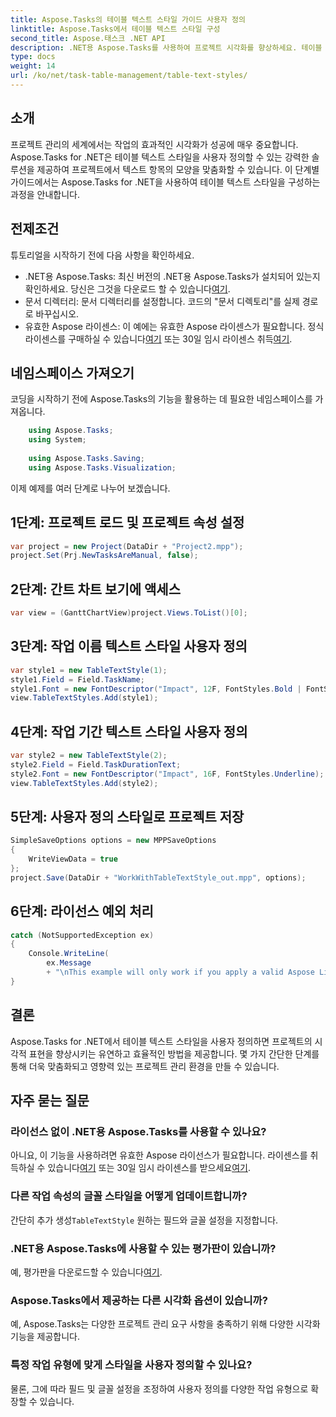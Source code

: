 ```yaml
---
title: Aspose.Tasks의 테이블 텍스트 스타일 가이드 사용자 정의
linktitle: Aspose.Tasks에서 테이블 텍스트 스타일 구성
second_title: Aspose.태스크 .NET API
description: .NET용 Aspose.Tasks를 사용하여 프로젝트 시각화를 향상하세요. 테이블 텍스트 스타일을 단계별로 구성하는 방법을 알아보세요. 효율성과 프레젠테이션을 향상합니다.
type: docs
weight: 14
url: /ko/net/task-table-management/table-text-styles/
---
```

## 소개
프로젝트 관리의 세계에서는 작업의 효과적인 시각화가 성공에 매우 중요합니다. Aspose.Tasks for .NET은 테이블 텍스트 스타일을 사용자 정의할 수 있는 강력한 솔루션을 제공하여 프로젝트에서 텍스트 항목의 모양을 맞춤화할 수 있습니다. 이 단계별 가이드에서는 Aspose.Tasks for .NET을 사용하여 테이블 텍스트 스타일을 구성하는 과정을 안내합니다.
## 전제조건
튜토리얼을 시작하기 전에 다음 사항을 확인하세요.
- .NET용 Aspose.Tasks: 최신 버전의 .NET용 Aspose.Tasks가 설치되어 있는지 확인하세요. 당신은 그것을 다운로드 할 수 있습니다[여기](https://releases.aspose.com/tasks/net/).
- 문서 디렉터리: 문서 디렉터리를 설정합니다. 코드의 "문서 디렉토리"를 실제 경로로 바꾸십시오.
-  유효한 Aspose 라이센스: 이 예에는 유효한 Aspose 라이센스가 필요합니다. 정식 라이센스를 구매하실 수 있습니다[여기](https://purchase.aspose.com/buy) 또는 30일 임시 라이센스 취득[여기](https://purchase.aspose.com/temporary-license/).
## 네임스페이스 가져오기
코딩을 시작하기 전에 Aspose.Tasks의 기능을 활용하는 데 필요한 네임스페이스를 가져옵니다.
```csharp
    using Aspose.Tasks;
    using System;
    
    using Aspose.Tasks.Saving;
    using Aspose.Tasks.Visualization;
```
이제 예제를 여러 단계로 나누어 보겠습니다.
## 1단계: 프로젝트 로드 및 프로젝트 속성 설정
```csharp
var project = new Project(DataDir + "Project2.mpp");
project.Set(Prj.NewTasksAreManual, false);
```
## 2단계: 간트 차트 보기에 액세스
```csharp
var view = (GanttChartView)project.Views.ToList()[0];
```
## 3단계: 작업 이름 텍스트 스타일 사용자 정의
```csharp
var style1 = new TableTextStyle(1);
style1.Field = Field.TaskName;
style1.Font = new FontDescriptor("Impact", 12F, FontStyles.Bold | FontStyles.Italic);
view.TableTextStyles.Add(style1);
```
## 4단계: 작업 기간 텍스트 스타일 사용자 정의
```csharp
var style2 = new TableTextStyle(2);
style2.Field = Field.TaskDurationText;
style2.Font = new FontDescriptor("Impact", 16F, FontStyles.Underline);
view.TableTextStyles.Add(style2);
```
## 5단계: 사용자 정의 스타일로 프로젝트 저장
```csharp
SimpleSaveOptions options = new MPPSaveOptions
{
    WriteViewData = true
};
project.Save(DataDir + "WorkWithTableTextStyle_out.mpp", options);
```
## 6단계: 라이선스 예외 처리
```csharp
catch (NotSupportedException ex)
{
    Console.WriteLine(
        ex.Message
        + "\nThis example will only work if you apply a valid Aspose License. You can purchase a full license or get a 30-day temporary license from [Aspose](http://www.aspose.com/purchase/default.aspx).");
}
```
## 결론
Aspose.Tasks for .NET에서 테이블 텍스트 스타일을 사용자 정의하면 프로젝트의 시각적 표현을 향상시키는 유연하고 효율적인 방법을 제공합니다. 몇 가지 간단한 단계를 통해 더욱 맞춤화되고 영향력 있는 프로젝트 관리 환경을 만들 수 있습니다.
## 자주 묻는 질문
### 라이선스 없이 .NET용 Aspose.Tasks를 사용할 수 있나요?
 아니요, 이 기능을 사용하려면 유효한 Aspose 라이선스가 필요합니다. 라이센스를 취득하실 수 있습니다[여기](https://purchase.aspose.com/buy) 또는 30일 임시 라이센스를 받으세요[여기](https://purchase.aspose.com/temporary-license/).
### 다른 작업 속성의 글꼴 스타일을 어떻게 업데이트합니까?
 간단히 추가 생성`TableTextStyle` 원하는 필드와 글꼴 설정을 지정합니다.
### .NET용 Aspose.Tasks에 사용할 수 있는 평가판이 있습니까?
 예, 평가판을 다운로드할 수 있습니다[여기](https://releases.aspose.com/).
### Aspose.Tasks에서 제공하는 다른 시각화 옵션이 있습니까?
예, Aspose.Tasks는 다양한 프로젝트 관리 요구 사항을 충족하기 위해 다양한 시각화 기능을 제공합니다.
### 특정 작업 유형에 맞게 스타일을 사용자 정의할 수 있나요?
물론, 그에 따라 필드 및 글꼴 설정을 조정하여 사용자 정의를 다양한 작업 유형으로 확장할 수 있습니다.